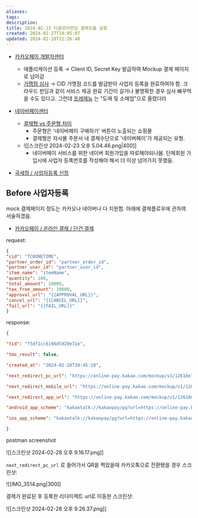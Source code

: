 ```yaml
---
aliases: 
tags: 
description:
title: 2024-02-23 티끌모아펀딩 결제모듈 실험
created: 2024-02-27T19:05:07
updated: 2024-02-28T21:26:48
---
```


- [카카오페이 개발자센터](https://developers.kakaopay.com/docs/payment/online/common)
	- 애플리케이션 등록 → Client ID, Secret Key 발급하여 Mockup 결제 페이지로 넘어감  
	- [가맹점 심사](https://biz.kakaopay.com/applications) → CID 가맹점 코드를 발급받아 사업자 등록을 완료하여야 함. 크라우드 펀딩과 같이 서비스 제공 완료 기간이 길거나 불명확한 경우 심사 빠꾸먹을 수도 있다고. 그런데 [프레제뉴](https://www.bizno.net/article/6073676144) 는 "도매 및 소매업"으로 올렸더라
- [네이버페이센터](https://developer.pay.naver.com/introduce/naverpay)
	- [결제형 vs 주문형 차이](https://admin.pay.naver.com/notice/view?id=200010243) 
		- 주문형은 '네이버페이 구매하기' 버튼이 노출되는 쇼핑몰
		- 결제형은 자사몰 주문서 내 결제수단으로 '네이버페이'가 제공되는 유형.
	- ![[스크린샷 2024-02-23 오후 5.04.46.png|400]]
		- 네이버페이 서비스를 위한 네이버 회원가입을 따로해야되나봄. 단체회원 가입시에 사업자 등록번호를 작성해야 해서 더 이상 넘어가지 못했음.

- [국세청 / 사업자등록 신청](https://www.nts.go.kr/nts/cm/cntnts/cntntsView.do?mi=2444&cntntsId=7777)

## Before 사업자등록

mock 결제페이지 정도는 카카오나 네이버나 다 지원함. 아래에 결제플로우에 관하여 서술하겠음.

- [카카오페이 / 온라인 결제 / 단건 결제](https://developers.kakaopay.com/docs/payment/online/single-payment)

request:

```json
{
"cid": "TC0ONETIME",
"partner_order_id": "partner_order_id",
"partner_user_id": "partner_user_id",
"item_name": "itemName",
"quantity": 100,
"total_amount": 10000,
"tax_free_amount": 10000,
"approval_url": "{{APPROVAL_URL}}",
"cancel_url": "{{CANCEL_URL}}",
"fail_url": "{{FAIL_URL}}"
}
```

response:

```json
{

"tid": "T5df1cc6196d5d20e31e",

"tms_result": false,

"created_at": "2024-02-28T20:45:10",

"next_redirect_pc_url": "https://online-pay.kakao.com/mockup/v1/12618e7f0f21086a0173f2c2d68032deb64f7cfd7103f86aa476531c1344d562/info",

"next_redirect_mobile_url": "https://online-pay.kakao.com/mockup/v1/12618e7f0f21086a0173f2c2d68032deb64f7cfd7103f86aa476531c1344d562/mInfo",

"next_redirect_app_url": "https://online-pay.kakao.com/mockup/v1/12618e7f0f21086a0173f2c2d68032deb64f7cfd7103f86aa476531c1344d562/aInfo",

"android_app_scheme": "kakaotalk://kakaopay/pg?url=https://online-pay.kakao.com/pay/mockup/12618e7f0f21086a0173f2c2d68032deb64f7cfd7103f86aa476531c1344d562",

"ios_app_scheme": "kakaotalk://kakaopay/pg?url=https://online-pay.kakao.com/pay/mockup/12618e7f0f21086a0173f2c2d68032deb64f7cfd7103f86aa476531c1344d562"

}
```

postman screenshot

![[스크린샷 2024-02-28 오후 9.16.17.png]]

`next_redirect_pc_url` 로 들어가서 QR을 찍었을때 카카오톡으로 전환됐을 경우 스크린샷:

![[IMG_3514.png|300]]

결제가 완료된 후 등록한 리다이렉트 url로 이동한 스크린샷:

![[스크린샷 2024-02-28 오후 9.26.37.png]]
